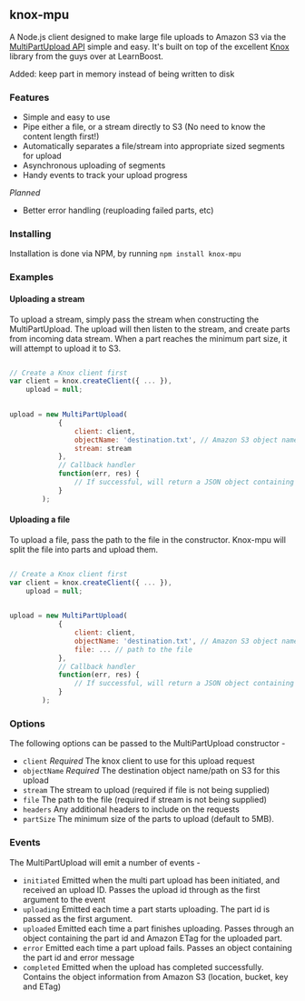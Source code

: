 ## knox-mpu

A Node.js client designed to make large file uploads to Amazon S3 via the [MultiPartUpload API](http://docs.amazonwebservices.com/AmazonS3/latest/dev/sdksupportformpu.html) simple and easy. It's built on top of the excellent [Knox](https://github.com/LearnBoost/knox) library from the guys over at LearnBoost.

Added: keep part in memory instead of being written to disk

### Features

* Simple and easy to use
* Pipe either a file, or a stream directly to S3 (No need to know the content length first!)
* Automatically separates a file/stream into appropriate sized segments for upload
* Asynchronous uploading of segments
* Handy events to track your upload progress

_Planned_

* Better error handling (reuploading failed parts, etc)

### Installing

Installation is done via NPM, by running ```npm install knox-mpu```

### Examples

#### Uploading a stream

To upload a stream, simply pass the stream when constructing the MultiPartUpload. The upload will then listen to the stream, and create parts from incoming data stream. When a part reaches the minimum part size, it will attempt to upload it to S3.

```javascript

// Create a Knox client first
var client = knox.createClient({ ... }),
    upload = null;
    

upload = new MultiPartUpload(
            {
                client: client,
                objectName: 'destination.txt', // Amazon S3 object name
                stream: stream
            },
            // Callback handler
            function(err, res) {
                // If successful, will return a JSON object containing Location, Bucket, Key and ETag of the object
            }
        );
````

#### Uploading a file

To upload a file, pass the path to the file in the constructor. Knox-mpu will split the file into parts and upload them.

```javascript

// Create a Knox client first
var client = knox.createClient({ ... }),
    upload = null;
    

upload = new MultiPartUpload(
            {
                client: client,
                objectName: 'destination.txt', // Amazon S3 object name
                file: ... // path to the file
            },
            // Callback handler
            function(err, res) {
                // If successful, will return a JSON object containing Location, Bucket, Key and ETag of the object
            }
        );
````
### Options

The following options can be passed to the MultiPartUpload constructor -

* ```client``` _Required_ The knox client to use for this upload request
* ```objectName``` _Required_ The destination object name/path on S3 for this upload
* ```stream``` The stream to upload (required if file is not being supplied)
* ```file``` The path to the file (required if stream is not being supplied)
* ```headers``` Any additional headers to include on the requests
* ```partSize``` The minimum size of the parts to upload (default to 5MB).

### Events

The MultiPartUpload will emit a number of events -

* ```initiated``` Emitted when the multi part upload has been initiated, and received an upload ID. Passes the upload id through as the first argument to the event
* ```uploading``` Emitted each time a part starts uploading. The part id is passed as the first argument.
* ```uploaded``` Emitted each time a part finishes uploading. Passes through an object containing the part id and Amazon ETag for the uploaded part. 
* ```error``` Emitted each time a part upload fails. Passes an object containing the part id and error message
* ```completed``` Emitted when the upload has completed successfully. Contains the object information from Amazon S3 (location, bucket, key and ETag)
